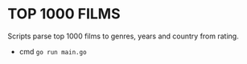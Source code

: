 # TOP 1000 FILMS

Scripts parse top 1000 films to genres, years and country from rating.

- cmd `go run main.go`